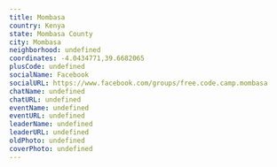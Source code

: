 ```yaml
---
title: Mombasa
country: Kenya
state: Mombasa County
city: Mombasa
neighborhood: undefined
coordinates: -4.0434771,39.6682065
plusCode: undefined
socialName: Facebook
socialURL: https://www.facebook.com/groups/free.code.camp.mombasa
chatName: undefined
chatURL: undefined
eventName: undefined
eventURL: undefined
leaderName: undefined
leaderURL: undefined
oldPhoto: undefined
coverPhoto: undefined
---
```

